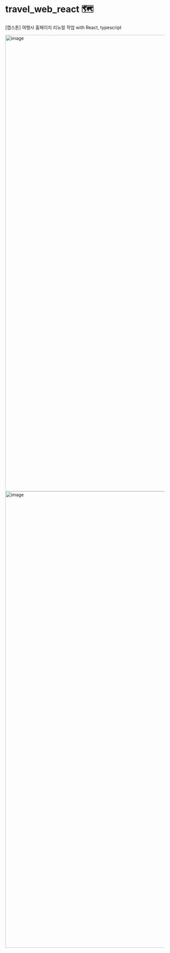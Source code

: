 # travel_web_react 🗺

[캡스톤] 여행사 홈페이지 리뉴얼 작업
with React, typescript

<img width="1440" alt="image" src="https://user-images.githubusercontent.com/91872300/230897449-e7e53bc7-a347-4ba1-8cd9-c6cbb5115d70.png">

<img width="1440" alt="image" src="https://user-images.githubusercontent.com/91872300/230897498-de464707-9447-467a-93c9-53dea6717fd2.png">
